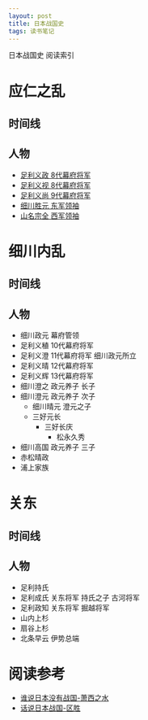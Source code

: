 ```yaml
---
layout: post
title: 日本战国史
tags: 读书笔记
---
```


日本战国史 阅读索引

<!--more-->
# 应仁之乱
## 时间线

## 人物
- [足利义政 8代幕府将军](https://zh.wikipedia.org/wiki/%E8%B6%B3%E5%88%A9%E4%B9%89%E6%94%BF)
- [足利义视 8代幕府将军](https://zh.wikipedia.org/wiki/%E8%B6%B3%E5%88%A9%E4%B9%89%E8%A7%86)
- [足利义尚 9代幕府将军](https://zh.wikipedia.org/wiki/%E8%B6%B3%E5%88%A9%E7%BE%A9%E5%B0%9A)
- [细川胜元 东军领袖](https://zh.wikipedia.org/wiki/%E7%B4%B0%E5%B7%9D%E5%8B%9D%E5%85%83)
- [山名宗全 西军领袖](https://zh.wikipedia.org/wiki/%E5%B1%B1%E5%90%8D%E5%AE%97%E5%85%A8)


# 细川内乱

## 时间线

## 人物
- 细川政元 幕府管领
- 足利义稙 10代幕府将军
- 足利义澄 11代幕府将军 细川政元所立
- 足利义晴 12代幕府将军 
- 足利义辉 13代幕府将军
- 细川澄之 政元养子 长子
- 细川澄元 政元养子 次子
  - 细川晴元 澄元之子
  - 三好元长
    - 三好长庆
      - 松永久秀
- 细川高国 政元养子 三子
- 赤松晴政
- 浦上家族

# 关东
## 时间线

## 人物
- 足利持氏
- 足利成氏 关东将军 持氏之子 古河将军
- 足利政知 关东将军 掘越将军
- 山内上杉
- 扇谷上杉
- 北条早云 伊势总端

# 阅读参考
- [谁说日本没有战国-萧西之水](https://book.douban.com/subject/5388877/)
- [话说日本战国-区胜](http://www.fast8.com/view/10251.html)